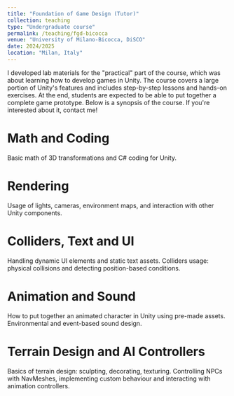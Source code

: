 ```yaml
---
title: "Foundation of Game Design (Tutor)"
collection: teaching
type: "Undergraduate course"
permalink: /teaching/fgd-bicocca
venue: "University of Milano-Bicocca, DiSCO"
date: 2024/2025
location: "Milan, Italy"
---
```


I developed lab materials for the "practical" part of the course, which was about learning how to develop games in Unity.
The course covers a large portion of Unity's features and includes step-by-step lessons and hands-on exercises. 
At the end, students are expected to be able to put together a complete game prototype.
Below is a synopsis of the course. If you're interested about it, contact me!

Math and Coding
======
Basic math of 3D transformations and C# coding for Unity.

Rendering
======
Usage of lights, cameras, environment maps, and interaction with other Unity components.

Colliders, Text and UI
======
Handling dynamic UI elements and static text assets. 
Colliders usage: physical collisions and detecting position-based conditions.

Animation and Sound
======
How to put together an animated character in Unity using pre-made assets.
Environmental and event-based sound design.

Terrain Design and AI Controllers
======
Basics of terrain design: sculpting, decorating, texturing.
Controlling NPCs with NavMeshes, implementing custom behaviour and interacting with animation controllers.

